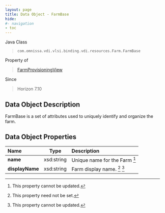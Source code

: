 ```yaml
---
layout: page
title: Data Object - FarmBase
hide:
#- navigation
- toc
---
```






Java Class
> `com.omnissa.vdi.vlsi.binding.vdi.resources.Farm.FarmBase`

Property of
> [FarmProvisioningView](vdi.resources.Farm.FarmProvisioningView.md#field_detail)

Since
> Horizon 7.10


## Data Object Description

FarmBase is a set of attributes used to uniquely identify and organize the farm.

## Data Object Properties

 Name | Type | Description
:---|:---:|:---
**name**|  xsd:string|  Unique name for the Farm [^2]
**displayName**|  xsd:string|  Farm display name. [^1] [^2]
 


 


[^1]: This property need not be set.
[^2]: This property cannot be updated.